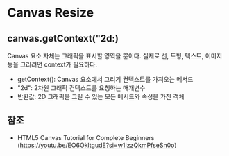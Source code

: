 # Canvas Resize

## canvas.getContext("2d:)

Canvas 요소 자체는 그래픽을 표시할 영역을 뿐이다. 실제로 선, 도형, 텍스트, 이미지 등을 그리려면 context가 필요하다.

- getContext(): Canvas 요소에서 그리기 컨텍스트를 가져오는 메서드
- "2d": 2차원 그래픽 컨텍스트를 요청하는 매개변수
- 반환값: 2D 그래픽을 그릴 수 있는 모든 메서드와 속성을 가진 객체

## 참조

- HTML5 Canvas Tutorial for Complete Beginners (https://youtu.be/EO6OkltgudE?si=w1IzzQkmPfseSn0o)
